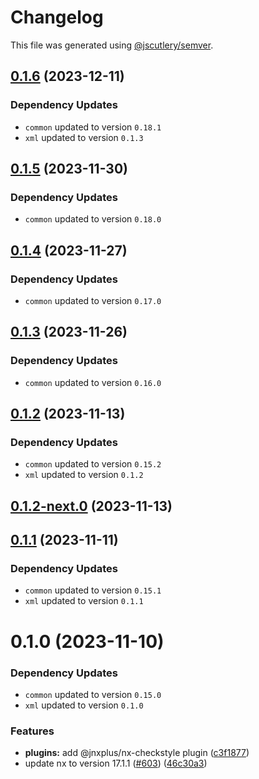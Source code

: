 # Changelog

This file was generated using [@jscutlery/semver](https://github.com/jscutlery/semver).

## [0.1.6](https://github.com/khalilou88/jnxplus/compare/nx-checkstyle-0.1.5...nx-checkstyle-0.1.6) (2023-12-11)

### Dependency Updates

* `common` updated to version `0.18.1`
* `xml` updated to version `0.1.3`


## [0.1.5](https://github.com/khalilou88/jnxplus/compare/nx-checkstyle-0.1.4...nx-checkstyle-0.1.5) (2023-11-30)

### Dependency Updates

* `common` updated to version `0.18.0`


## [0.1.4](https://github.com/khalilou88/jnxplus/compare/nx-checkstyle-0.1.3...nx-checkstyle-0.1.4) (2023-11-27)

### Dependency Updates

* `common` updated to version `0.17.0`


## [0.1.3](https://github.com/khalilou88/jnxplus/compare/nx-checkstyle-0.1.2...nx-checkstyle-0.1.3) (2023-11-26)

### Dependency Updates

* `common` updated to version `0.16.0`


## [0.1.2](https://github.com/khalilou88/jnxplus/compare/nx-checkstyle-0.1.2-next.0...nx-checkstyle-0.1.2) (2023-11-13)

### Dependency Updates

* `common` updated to version `0.15.2`
* `xml` updated to version `0.1.2`


## [0.1.2-next.0](https://github.com/khalilou88/jnxplus/compare/nx-checkstyle-0.1.1...nx-checkstyle-0.1.2-next.0) (2023-11-13)



## [0.1.1](https://github.com/khalilou88/jnxplus/compare/nx-checkstyle-0.1.0...nx-checkstyle-0.1.1) (2023-11-11)

### Dependency Updates

* `common` updated to version `0.15.1`
* `xml` updated to version `0.1.1`


# 0.1.0 (2023-11-10)

### Dependency Updates

* `common` updated to version `0.15.0`
* `xml` updated to version `0.1.0`

### Features

* **plugins:** add @jnxplus/nx-checkstyle plugin ([c3f1877](https://github.com/khalilou88/jnxplus/commit/c3f1877c0436028428059f2c09d0c014a18bb75e))
* update nx to version 17.1.1 ([#603](https://github.com/khalilou88/jnxplus/issues/603)) ([46c30a3](https://github.com/khalilou88/jnxplus/commit/46c30a3ceb2d7add26a33504bbafc9951f5025c3))
